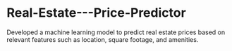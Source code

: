 # Real-Estate---Price-Predictor
Developed a machine learning model to predict real estate prices based on relevant features such as location, square footage, and amenities.

